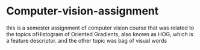 # Computer-vision-assignment
this is a semester assignment of computer vision course that was related to the topics ofHistogram of Oriented Gradients, also known as HOG, which is a feature descriptor. and the other topic was bag of visual words
